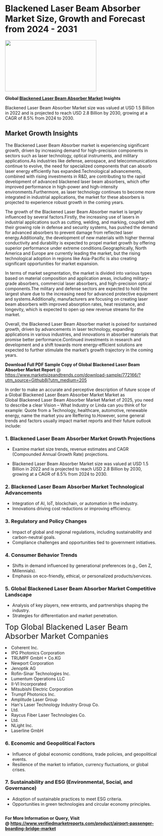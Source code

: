 <H1>Blackened Laser Beam Absorber Market Size, Growth and Forecast from 2024 - 2031</H1><img class="aligncenter size-medium wp-image-584254" src="https://thirdeyenews.in/wp-content/uploads/2024/09/Global-Market-Research-300x168.jpeg" alt="" width="300" height="168" /><p><strong>Global&nbsp;<a href="https://www.marketsizeandtrends.com/download-sample/772166/?utm_source=Github8j?utm_medium=205">Blackened Laser Beam Absorber Market</a> Insights</strong></p><p>Blackened Laser Beam Absorber Market size was valued at USD 1.5 Billion in 2022 and is projected to reach USD 2.8 Billion by 2030, growing at a CAGR of 8.5% from 2024 to 2030.</p><p><h2>Market Growth Insights</h2> <p>The Blackened Laser Beam Absorber market is experiencing significant growth, driven by increasing demand for high-precision components in sectors such as laser technology, optical instruments, and military applications.As industries like defense, aerospace, and telecommunications continue to evolve, the need for specialized components that can absorb laser energy efficiently has expanded.Technological advancements, combined with rising investments in R&D, are contributing to the rapid development of advanced blackened laser beam absorbers, which offer improved performance in high-power and high-intensity environments.Furthermore, as laser technology continues to become more integrated in industrial applications, the market for these absorbers is projected to experience robust growth in the coming years.</p> <p>The growth of the Blackened Laser Beam Absorber market is largely influenced by several factors.Firstly, the increasing use of lasers in industrial applications such as cutting, welding, and marking, coupled with their growing role in defense and security systems, has pushed the demand for advanced absorbers to prevent damage from reflected laser energy.Additionally, the development of new materials with higher thermal conductivity and durability is expected to propel market growth by offering superior performance under extreme conditions.Geographically, North America and Europe are currently leading the market, but the rising technological adoption in regions like Asia-Pacific is also creating significant opportunities for market expansion.</p> <p>In terms of market segmentation, the market is divided into various types based on material composition and application areas, including military-grade absorbers, commercial laser absorbers, and high-precision optical components.The military and defense sectors are expected to hold the largest share due to the increasing need for advanced protective equipment and systems.Additionally, manufacturers are focusing on creating laser beam absorbers with improved absorption rates, heat resistance, and longevity, which is expected to open up new revenue streams for the market.</p> <p>Overall, the Blackened Laser Beam Absorber market is poised for sustained growth, driven by advancements in laser technology, expanding applications in various industries, and innovations in absorber materials that promise better performance.Continued investments in research and development and a shift towards more energy-efficient solutions are expected to further stimulate the market’s growth trajectory in the coming years.</p> <p><span class=""><strong>Download Full PDF Sample Copy of Global Blackened Laser Beam Absorber Market Report</strong> @ <a href="https://www.marketsizeandtrends.com/download-sample/772166/?utm_source=Github8j?utm_medium=205" target="_blank">https://www.marketsizeandtrends.com/download-sample/772166/?utm_source=Github8j?utm_medium=205</a></span></p><p>In order to make an accurate and perceptive description of future scope of a Global&nbsp;Blackened Laser Beam Absorber Market Market as Global&nbsp;Blackened Laser Beam Absorber Market Market of 2025, you need to describe a clear Vision &ndash; What Industry or Linda can you think of for example: Quote from a Technology, healthcare, automotive, renewable energy, name the market you are Reffering to.However, some general trends and factors usually impact market reports and their future outlook include:</p><h3>1.&nbsp;<strong>Blackened Laser Beam Absorber Market Growth Projections</strong></h3><ul><li>Examine market size trends, revenue estimates and CAGR (Compounded Annual Growth Rate) projections.</li><li><p>Blackened Laser Beam Absorber Market size was valued at USD 1.5 Billion in 2022 and is projected to reach USD 2.8 Billion by 2030, growing at a CAGR of 8.5% from 2024 to 2030.</p></li></ul><h3>2.&nbsp;<strong>Blackened Laser Beam Absorber Market Technological Advancements</strong></h3><ul><li>Integration of AI, IoT, blockchain, or automation in the industry.</li><li>Innovations driving cost reductions or improving efficiency.</li></ul><h3>3.&nbsp;<strong>Regulatory and Policy Changes</strong></h3><ul><li>Impact of global and regional regulations, including sustainability and carbon-neutral goals.</li><li>Compliance challenges and opportunities tied to government initiatives.</li></ul><h3>4.&nbsp;<strong>Consumer Behavior Trends</strong></h3><ul><li>Shifts in demand influenced by generational preferences (e.g., Gen Z, Millennials).</li><li>Emphasis on eco-friendly, ethical, or personalized products/services.</li></ul><h3>5.&nbsp;<strong>Global Blackened Laser Beam Absorber Market Competitive Landscape</strong></h3><ul><li>Analysis of key players, new entrants, and partnerships shaping the industry.</li><li>Strategies for differentiation and market penetration.</li></ul><p data-pm-slice="1 1 []"><span style="color: inherit; font-family: inherit; font-size: 25px;">Top Global Blackened Laser Beam Absorber Market Companies</span></p><div class="" data-test-id=""><p><li>Coherent Inc.</li><li> IPG Photonics Corporation</li><li> TRUMPF GmbH + Co.KG</li><li> Newport Corporation</li><li> Jenoptik AG</li><li> Rofin-Sinar Technologies Inc.</li><li> Lumentum Operations LLC</li><li> II-VI Incorporated</li><li> Mitsubishi Electric Corporation</li><li> Trumpf Photonics Inc.</li><li> Amplitude Laser Group</li><li> Han's Laser Technology Industry Group Co.</li><li> Ltd.</li><li> Raycus Fiber Laser Technologies Co.</li><li> Ltd.</li><li> NLight Inc.</li><li> Laserline GmbH</li></p></div><h3>6.&nbsp;<strong>Economic and Geopolitical Factors</strong></h3><ul><li>Influence of global economic conditions, trade policies, and geopolitical events.</li><li>Resilience of the market to inflation, currency fluctuations, or global crises.</li></ul><h3>7.&nbsp;<strong>Sustainability and ESG (Environmental, Social, and Governance)</strong></h3><ul><li>Adoption of sustainable practices to meet ESG criteria.</li><li>Opportunities in green technologies and circular economy principles.</li></ul><h2><strong style="font-size: 14px;">For More Information or Query, Visit @&nbsp;</strong><a style="background-color: #ffffff; font-size: 14px;" href="https://www.marketsizeandtrends.com/report/blackened-laser-beam-absorber-market/" target="_blank">https://www.verifiedmarketreports.com/product/airport-passenger-boarding-bridge-market</a></h2>